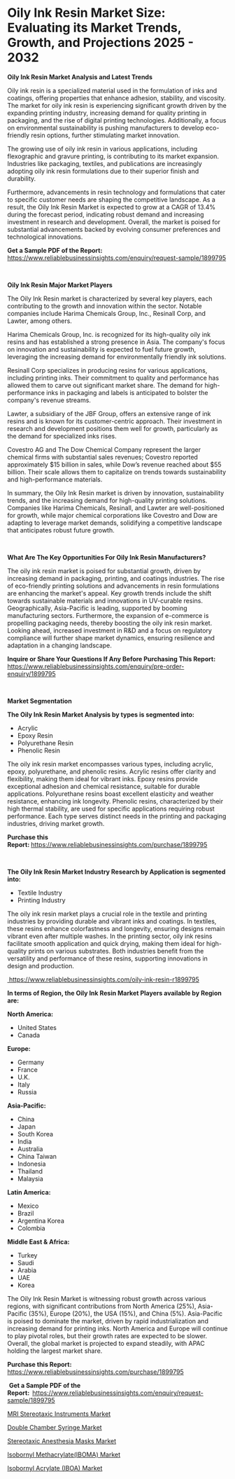 <p><h1>Oily Ink Resin Market Size: Evaluating its Market Trends, Growth, and Projections 2025 - 2032</h1></p><p><strong>Oily Ink Resin Market Analysis and Latest Trends</strong></p>
<p><p>Oily ink resin is a specialized material used in the formulation of inks and coatings, offering properties that enhance adhesion, stability, and viscosity. The market for oily ink resin is experiencing significant growth driven by the expanding printing industry, increasing demand for quality printing in packaging, and the rise of digital printing technologies. Additionally, a focus on environmental sustainability is pushing manufacturers to develop eco-friendly resin options, further stimulating market innovation.</p><p>The growing use of oily ink resin in various applications, including flexographic and gravure printing, is contributing to its market expansion. Industries like packaging, textiles, and publications are increasingly adopting oily ink resin formulations due to their superior finish and durability. </p><p>Furthermore, advancements in resin technology and formulations that cater to specific customer needs are shaping the competitive landscape. As a result, the Oily Ink Resin Market is expected to grow at a CAGR of 13.4% during the forecast period, indicating robust demand and increasing investment in research and development. Overall, the market is poised for substantial advancements backed by evolving consumer preferences and technological innovations.</p></p>
<p><strong>Get a Sample PDF of the Report:&nbsp;</strong> <a href="https://www.reliablebusinessinsights.com/enquiry/request-sample/1899795?utm_campaign=1138&utm_medium=2&utm_source=Github&utm_content=ia&utm_term=04022025&utm_id=oily-ink-resin">https://www.reliablebusinessinsights.com/enquiry/request-sample/1899795</a></p>
<p>&nbsp;</p>
<p><strong>Oily Ink Resin Major Market Players</strong></p>
<p><p>The Oily Ink Resin market is characterized by several key players, each contributing to the growth and innovation within the sector. Notable companies include Harima Chemicals Group, Inc., Resinall Corp, and Lawter, among others.</p><p>Harima Chemicals Group, Inc. is recognized for its high-quality oily ink resins and has established a strong presence in Asia. The company's focus on innovation and sustainability is expected to fuel future growth, leveraging the increasing demand for environmentally friendly ink solutions. </p><p>Resinall Corp specializes in producing resins for various applications, including printing inks. Their commitment to quality and performance has allowed them to carve out significant market share. The demand for high-performance inks in packaging and labels is anticipated to bolster the company's revenue streams.</p><p>Lawter, a subsidiary of the JBF Group, offers an extensive range of ink resins and is known for its customer-centric approach. Their investment in research and development positions them well for growth, particularly as the demand for specialized inks rises.</p><p>Covestro AG and The Dow Chemical Company represent the larger chemical firms with substantial sales revenues; Covestro reported approximately $15 billion in sales, while Dow’s revenue reached about $55 billion. Their scale allows them to capitalize on trends towards sustainability and high-performance materials.</p><p>In summary, the Oily Ink Resin market is driven by innovation, sustainability trends, and the increasing demand for high-quality printing solutions. Companies like Harima Chemicals, Resinall, and Lawter are well-positioned for growth, while major chemical corporations like Covestro and Dow are adapting to leverage market demands, solidifying a competitive landscape that anticipates robust future growth.</p></p>
<p>&nbsp;</p>
<p><strong>What Are The Key Opportunities For Oily Ink Resin Manufacturers?</strong></p>
<p><p>The oily ink resin market is poised for substantial growth, driven by increasing demand in packaging, printing, and coatings industries. The rise of eco-friendly printing solutions and advancements in resin formulations are enhancing the market's appeal. Key growth trends include the shift towards sustainable materials and innovations in UV-curable resins. Geographically, Asia-Pacific is leading, supported by booming manufacturing sectors. Furthermore, the expansion of e-commerce is propelling packaging needs, thereby boosting the oily ink resin market. Looking ahead, increased investment in R&D and a focus on regulatory compliance will further shape market dynamics, ensuring resilience and adaptation in a changing landscape.</p></p>
<p><strong>Inquire or Share Your Questions If Any Before Purchasing This Report:</strong> <a href="https://www.reliablebusinessinsights.com/enquiry/pre-order-enquiry/1899795?utm_campaign=1138&utm_medium=2&utm_source=Github&utm_content=ia&utm_term=04022025&utm_id=oily-ink-resin">https://www.reliablebusinessinsights.com/enquiry/pre-order-enquiry/1899795</a></p>
<p>&nbsp;</p>
<p><strong>Market Segmentation</strong></p>
<p><strong>The Oily Ink Resin Market Analysis by types is segmented into:</strong></p>
<p><ul><li>Acrylic</li><li>Epoxy Resin</li><li>Polyurethane Resin</li><li>Phenolic Resin</li></ul></p>
<p><p>The oily ink resin market encompasses various types, including acrylic, epoxy, polyurethane, and phenolic resins. Acrylic resins offer clarity and flexibility, making them ideal for vibrant inks. Epoxy resins provide exceptional adhesion and chemical resistance, suitable for durable applications. Polyurethane resins boast excellent elasticity and weather resistance, enhancing ink longevity. Phenolic resins, characterized by their high thermal stability, are used for specific applications requiring robust performance. Each type serves distinct needs in the printing and packaging industries, driving market growth.</p></p>
<p><strong>Purchase this Report:&nbsp;</strong><a href="https://www.reliablebusinessinsights.com/purchase/1899795?utm_campaign=1138&utm_medium=2&utm_source=Github&utm_content=ia&utm_term=04022025&utm_id=oily-ink-resin">https://www.reliablebusinessinsights.com/purchase/1899795</a></p>
<p>&nbsp;</p>
<p><strong>The Oily Ink Resin Market Industry Research by Application is segmented into:</strong></p>
<p><ul><li>Textile Industry</li><li>Printing Industry</li></ul></p>
<p><p>The oily ink resin market plays a crucial role in the textile and printing industries by providing durable and vibrant inks and coatings. In textiles, these resins enhance colorfastness and longevity, ensuring designs remain vibrant even after multiple washes. In the printing sector, oily ink resins facilitate smooth application and quick drying, making them ideal for high-quality prints on various substrates. Both industries benefit from the versatility and performance of these resins, supporting innovations in design and production.</p></p>
<p><a href="https://www.reliablebusinessinsights.com/oily-ink-resin-r1899795?utm_campaign=1138&utm_medium=2&utm_source=Github&utm_content=ia&utm_term=04022025&utm_id=oily-ink-resin">&nbsp;https://www.reliablebusinessinsights.com/oily-ink-resin-r1899795</a></p>
<p><strong>In terms of Region, the Oily Ink Resin Market Players available by Region are:</strong></p>
<p>
    <p> <strong> North America: </strong>
        <ul>
            <li>United States</li>
            <li>Canada</li>
        </ul>
        </p> 
    <p> <strong> Europe: </strong>
        <ul>
            <li>Germany</li>
            <li>France</li>
            <li>U.K.</li>
            <li>Italy</li>
            <li>Russia</li>
        </ul>
        </p> 
    <p> <strong> Asia-Pacific: </strong>
        <ul>
            <li>China</li>
            <li>Japan</li>
            <li>South Korea</li>
            <li>India</li>
            <li>Australia</li>
            <li>China Taiwan</li>
            <li>Indonesia</li>
            <li>Thailand</li>
            <li>Malaysia</li>
        </ul>
        </p> 
    <p> <strong> Latin America: </strong>
        <ul>
            <li>Mexico</li>
            <li>Brazil</li>
            <li>Argentina Korea</li>
            <li>Colombia</li>
        </ul>
        </p> 
    <p> <strong> Middle East & Africa: </strong>
        <ul>
            <li>Turkey</li>
            <li>Saudi</li>
            <li>Arabia</li>
            <li>UAE</li>
            <li>Korea</li>
        </ul>
    </p>
    </p>
<p><p>The Oily Ink Resin Market is witnessing robust growth across various regions, with significant contributions from North America (25%), Asia-Pacific (35%), Europe (20%), the USA (15%), and China (5%). Asia-Pacific is poised to dominate the market, driven by rapid industrialization and increasing demand for printing inks. North America and Europe will continue to play pivotal roles, but their growth rates are expected to be slower. Overall, the global market is projected to expand steadily, with APAC holding the largest market share.</p></p>
<p><strong>Purchase this Report: </strong><a href="https://www.reliablebusinessinsights.com/purchase/1899795?utm_campaign=1138&utm_medium=2&utm_source=Github&utm_content=ia&utm_term=04022025&utm_id=oily-ink-resin">https://www.reliablebusinessinsights.com/purchase/1899795</a></p>
<p>&nbsp;<strong>Get a Sample PDF of the Report:&nbsp;&nbsp;</strong><a href="https://www.reliablebusinessinsights.com/enquiry/request-sample/1899795?utm_campaign=1138&utm_medium=2&utm_source=Github&utm_content=ia&utm_term=04022025&utm_id=oily-ink-resin">https://www.reliablebusinessinsights.com/enquiry/request-sample/1899795</a></p>
<p><strong></strong></p>
<p><p><a href="https://www.linkedin.com/pulse/global-mri-stereotaxic-instruments-market-set-expansion-csi8c?utm_campaign=1138&utm_medium=2&utm_source=Github&utm_content=ia&utm_term=04022025&utm_id=oily-ink-resin">MRI Stereotaxic Instruments Market</a></p><p><a href="https://www.linkedin.com/pulse/forecasting-growth-double-chamber-syringe-market-size-ojb2f?utm_campaign=1138&utm_medium=2&utm_source=Github&utm_content=ia&utm_term=04022025&utm_id=oily-ink-resin">Double Chamber Syringe Market</a></p><p><a href="https://www.linkedin.com/pulse/stereotaxic-anesthesia-masks-industry-forecast-market-shifts-wve4c?utm_campaign=1138&utm_medium=2&utm_source=Github&utm_content=ia&utm_term=04022025&utm_id=oily-ink-resin">Stereotaxic Anesthesia Masks Market</a></p><p><a href="https://github.com/abedlagagica4/Market-Research-Report-List-1/blob/main/isobornyl-methacrylateiboma-market.md?utm_campaign=1138&utm_medium=2&utm_source=Github&utm_content=ia&utm_term=04022025&utm_id=oily-ink-resin">Isobornyl Methacrylate(IBOMA) Market</a></p><p><a href="https://github.com/rashkaeduzor/Market-Research-Report-List-1/blob/main/isobornyl-acrylate-iboa-market.md?utm_campaign=1138&utm_medium=2&utm_source=Github&utm_content=ia&utm_term=04022025&utm_id=oily-ink-resin">Isobornyl Acrylate (IBOA) Market</a></p></p>
